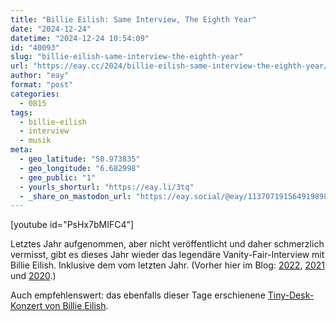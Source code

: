 ```yaml
---
title: "Billie Eilish: Same Interview, The Eighth Year"
date: "2024-12-24"
datetime: "2024-12-24 10:54:09"
id: "40093"
slug: "billie-eilish-same-interview-the-eighth-year"
url: "https://eay.cc/2024/billie-eilish-same-interview-the-eighth-year/"
author: "eay"
format: "post"
categories:
  - 0815
tags:
  - billie-eilish
  - interview
  - musik
meta:
  - geo_latitude: "50.973835"
  - geo_longitude: "6.682998"
  - geo_public: "1"
  - yourls_shorturl: "https://eay.li/3tq"
  - _share_on_mastodon_url: "https://eay.social/@eay/113707191564919898"
---
```


\[youtube id="PsHx7bMIFC4"\]

Letztes Jahr aufgenommen, aber nicht veröffentlicht und daher schmerzlich vermisst, gibt es dieses Jahr wieder das legendäre Vanity-Fair-Interview mit Billie Eilish. Inklusive dem vom letzten Jahr. (Vorher hier im Blog: [2022](https://eay.cc/2022/billie-eilish-same-interview-the-sixth-year/), [2021](https://eay.cc/2021/billie-eilish-same-interview-the-fifth-year/) und [2020](https://eay.cc/2020/billie-eilish-same-interview-the-fourth-year/).)

Auch empfehlenswert: das ebenfalls dieser Tage erschienene [Tiny-Desk-Konzert von Billie Eilish](https://youtu.be/fOAIrUZbOwo).
